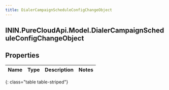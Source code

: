 ```yaml
---
title: DialerCampaignScheduleConfigChangeObject
---
```

## ININ.PureCloudApi.Model.DialerCampaignScheduleConfigChangeObject

## Properties

|Name | Type | Description | Notes|
|------------ | ------------- | ------------- | -------------|
{: class="table table-striped"}


